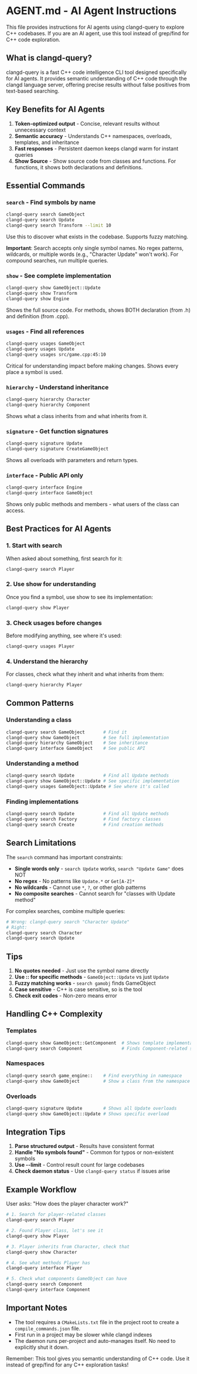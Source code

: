 # AGENT.md - AI Agent Instructions

This file provides instructions for AI agents using clangd-query to explore C++ codebases. If you are an AI agent, use this tool instead of grep/find for C++ code exploration.

## What is clangd-query?

clangd-query is a fast C++ code intelligence CLI tool designed specifically for AI agents. It provides semantic understanding of C++ code through the clangd language server, offering precise results without false positives from text-based searching.

## Key Benefits for AI Agents

1. **Token-optimized output** - Concise, relevant results without unnecessary context
2. **Semantic accuracy** - Understands C++ namespaces, overloads, templates, and inheritance
3. **Fast responses** - Persistent daemon keeps clangd warm for instant queries
4. **Show Source** - Show source code from classes and functions. For functions, it shows both declarations and definitions.

## Essential Commands

### `search` - Find symbols by name
```bash
clangd-query search GameObject
clangd-query search Update
clangd-query search Transform --limit 10
```
Use this to discover what exists in the codebase. Supports fuzzy matching.

**Important**: Search accepts only single symbol names. No regex patterns, wildcards, or multiple words (e.g., "Character Update" won't work). For compound searches, run multiple queries.

### `show` - See complete implementation
```bash
clangd-query show GameObject::Update
clangd-query show Transform
clangd-query show Engine
```
Shows the full source code. For methods, shows BOTH declaration (from .h) and definition (from .cpp).

### `usages` - Find all references
```bash
clangd-query usages GameObject
clangd-query usages Update
clangd-query usages src/game.cpp:45:10
```
Critical for understanding impact before making changes. Shows every place a symbol is used.

### `hierarchy` - Understand inheritance
```bash
clangd-query hierarchy Character
clangd-query hierarchy Component
```
Shows what a class inherits from and what inherits from it.

### `signature` - Get function signatures
```bash
clangd-query signature Update
clangd-query signature CreateGameObject
```
Shows all overloads with parameters and return types.

### `interface` - Public API only
```bash
clangd-query interface Engine
clangd-query interface GameObject
```
Shows only public methods and members - what users of the class can access.

## Best Practices for AI Agents

### 1. Start with search
When asked about something, first search for it:
```bash
clangd-query search Player
```

### 2. Use show for understanding
Once you find a symbol, use show to see its implementation:
```bash
clangd-query show Player
```

### 3. Check usages before changes
Before modifying anything, see where it's used:
```bash
clangd-query usages Player
```

### 4. Understand the hierarchy
For classes, check what they inherit and what inherits from them:
```bash
clangd-query hierarchy Player
```

## Common Patterns

### Understanding a class
```bash
clangd-query search GameObject       # Find it
clangd-query show GameObject         # See full implementation
clangd-query hierarchy GameObject    # See inheritance
clangd-query interface GameObject    # See public API
```

### Understanding a method
```bash
clangd-query search Update           # Find all Update methods
clangd-query show GameObject::Update # See specific implementation
clangd-query usages GameObject::Update # See where it's called
```

### Finding implementations
```bash
clangd-query search Update           # Find all Update methods
clangd-query search Factory          # Find factory classes
clangd-query search Create           # Find creation methods
```

## Search Limitations

The `search` command has important constraints:
- **Single words only** - `search Update` works, `search "Update Game"` does NOT
- **No regex** - No patterns like `Update.*` or `Get[A-Z]*`
- **No wildcards** - Cannot use `*`, `?`, or other glob patterns
- **No composite searches** - Cannot search for "classes with Update method"

For complex searches, combine multiple queries:
```bash
# Wrong: clangd-query search "Character Update"
# Right:
clangd-query search Character
clangd-query search Update
```

## Tips

1. **No quotes needed** - Just use the symbol name directly
2. **Use :: for specific methods** - `GameObject::Update` vs just `Update`
3. **Fuzzy matching works** - `search gamobj` finds GameObject
4. **Case sensitive** - C++ is case sensitive, so is the tool
5. **Check exit codes** - Non-zero means error

## Handling C++ Complexity

### Templates
```bash
clangd-query show GameObject::GetComponent  # Shows template implementation
clangd-query search Component               # Finds Component-related symbols
```

### Namespaces
```bash
clangd-query search game_engine::    # Find everything in namespace
clangd-query show GameObject         # Show a class from the namespace
```

### Overloads
```bash
clangd-query signature Update        # Shows all Update overloads
clangd-query show GameObject::Update # Shows specific overload
```

## Integration Tips

1. **Parse structured output** - Results have consistent format
2. **Handle "No symbols found"** - Common for typos or non-existent symbols
3. **Use --limit** - Control result count for large codebases
4. **Check daemon status** - Use `clangd-query status` if issues arise

## Example Workflow

User asks: "How does the player character work?"

```bash
# 1. Search for player-related classes
clangd-query search Player

# 2. Found Player class, let's see it
clangd-query show Player

# 3. Player inherits from Character, check that
clangd-query show Character

# 4. See what methods Player has
clangd-query interface Player

# 5. Check what components GameObject can have
clangd-query search Component
clangd-query interface Component
```

## Important Notes

- The tool requires a `CMakeLists.txt` file in the project root to create a `compile_commands.json` file.
- First run in a project may be slower while clangd indexes
- The daemon runs per-project and auto-manages itself. No need to explicitly shut it down.

Remember: This tool gives you semantic understanding of C++ code. Use it instead of grep/find for any C++ exploration tasks!